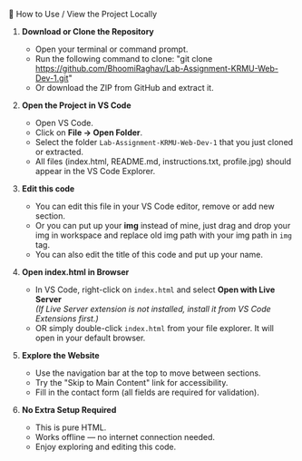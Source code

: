 🚀 How to Use / View the Project Locally

1. **Download or Clone the Repository**
   - Open your terminal or command prompt.
   - Run the following command to clone:
     "git clone https://github.com/BhoomiRaghav/Lab-Assignment-KRMU-Web-Dev-1.git"
   - Or download the ZIP from GitHub and extract it.

2. **Open the Project in VS Code**
   - Open VS Code.
   - Click on **File → Open Folder**.
   - Select the folder `Lab-Assignment-KRMU-Web-Dev-1` that you just cloned or extracted.
   - All files (index.html, README.md, instructions.txt, profile.jpg) should appear in the VS Code Explorer.

3. **Edit this code**
   - You can edit this file in your VS Code editor, remove or add new section.
   - Or you can put up your **img** instead of mine, just drag and drop your img in workspace and replace old img      path with your img path in `img` tag.
   - You can also edit the title of this code and put up your name.

4. **Open index.html in Browser**
   - In VS Code, right-click on `index.html` and select **Open with Live Server**  
     *(If Live Server extension is not installed, install it from VS Code Extensions first.)*  
   - OR simply double-click `index.html` from your file explorer. It will open in your default browser.

5. **Explore the Website**
   - Use the navigation bar at the top to move between sections.
   - Try the "Skip to Main Content" link for accessibility.
   - Fill in the contact form (all fields are required for validation).

6. **No Extra Setup Required**
   - This is pure HTML.
   - Works offline — no internet connection needed.
   - Enjoy exploring and editing this code.

